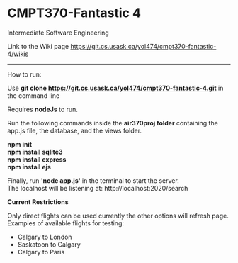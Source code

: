 # CMPT370-Fantastic 4

Intermediate Software Engineering

Link to the Wiki page https://git.cs.usask.ca/yol474/cmpt370-fantastic-4/wikis

<hr>

How to run:

Use **git clone https://git.cs.usask.ca/yol474/cmpt370-fantastic-4.git** in the command line

Requires **nodeJs** to run.<br>

Run the following commands inside the **air370proj folder** containing the 
app.js file, the database, and the views folder.<br>

**npm init <br>
npm install sqlite3<br>
npm install express<br>
npm install ejs<br>**


Finally, run **'node app.js'** in the terminal to start the server. <br>
The localhost will be listening at: http://localhost:2020/search

**Current Restrictions**

Only direct flights can be used currently the other options will refresh page.<br>
Examples of available flights for testing:
*  Calgary to London
*  Saskatoon to Calgary
*  Calgary to Paris
